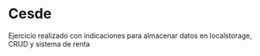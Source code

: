 # Cesde
Ejercicio realizado con indicaciones para almacenar datos en localstorage, CRUD y sistema de renta  
